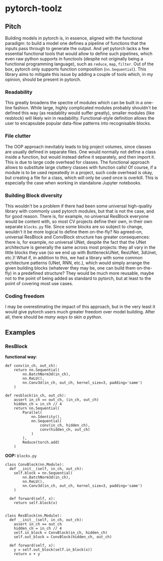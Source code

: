 # pytorch-toolz
## Pitch
Building models in pytorch is, in essence, aligned with the functional paradigm: to build a model one defines a pipeline of functions that the inputs pass through to generate the output. And yet pytorch lacks a few essential functional tools that would allow to define such pipelines, which even raw python supports in functools (despite not originally being a functional programming language), such as `reduce`, `map`, `filter`. Out of the box, pytorch only supports function composition (`nn.Sequential`). This library aims to mitigate this issue by adding a couple of tools which, in my opinion, should be present in pytorch. 

### Readability
This greatly broadens the spectre of modules which can be built in a one-line fashion. While large, highly complicated modules probably shouldn't be defined this way (as readablity would suffer greatly), smaller modules (like resblock) will likely win in readability. Functional-style definition allows the user to encapsulate popular data-flow patterns into recognisable blocks.

### File clutter
The OOP approach inevitably leads to big project volumes, since classes are usually defined in separate files. One would normally not define a class inside a function, but would instead define it separately, and then import it. This is due to large code overhead for classes. The functional approach allows to substitute large cluttery classes with function calls! Of course, if a module is to be used repeatedly in a project, such code overhead is okay, but creating a file for a class, which will only be used once is overkill. This is especially the case when working in standalone Jupyter notebooks.

### Building Block diversity
This wouldn't be a problem if there had been some universal high-quality library with commonly used pytorch modules, but that is not the case, and for good reason. There is, for example, no universal ResBlock everyone would be content with, so most CV projects define their own, in their own separate `blocks.py` file. Since some blocks are so subject to change, wouldn't it be more logical to define them on-the-fly? No agreed-on, universal ResBlock and ConvBlock structure has greater consequences: there is, for example, no universal UNet, despite the fact that the UNet architecture is generally the same across most projects: they all vary in the little blocks they use (so we end up with BottleneckUNet, ResUNet, 3dUnet, etc.)! What if, in addition to this, we had a library with some common architecture patterns (UNet, RNN, etc.), which would simply arrange the given building blocks (whatever they may be, one can build them on-the-fly) in a predefined structure? They would be much more reusable, maybe not to the point of being added as standard to pytorch, but at least to the point of covering most use cases.

### Coding freedom
I may be overestimating the impact of this approach, but in the very least it would give pytorch users much greater freedom over model building. After all, there should be *many ways to skin a python*.
## Examples
### ResBlock
**functional way**:
```
def conv(in_ch, out_ch):
    return nn.Sequential(
        nn.BatchNorm3d(in_ch),
        nn.ReLU(),
        nn.Conv3d(in_ch, out_ch, kernel_size=3, padding='same')
    )

def resblock(in_ch, out_ch):
    assert in_ch == out_ch, (in_ch, out_ch)
    hidden_ch = in_ch // 4
    return nn.Sequential(
        Parallel(
            nn.Identity(),
            nn.Sequential(
                conv(in_ch, hidden_ch),
                conv(hidden_ch, out_ch)
            )
        ),
        Reduce(torch.add)
    )
```

**OOP:**
`blocks.py`
```
class ConvBlock(nn.Module):
  def __init__(self, in_ch, out_ch):
    self.block = nn.Sequential(
        nn.BatchNorm3d(in_ch),
        nn.ReLU(),
        nn.Conv3d(in_ch, out_ch, kernel_size=3, padding='same')
    )
   
  def forward(self, x):
    return self.block(x)
    
   
class ResBlock(nn.Module):
  def __init__(self, in_ch, out_ch):
    assert in_ch == out_ch
    hidden_ch = in_ch // 4
    self.in_block = ConvBlock(in_ch, hidden_ch)
    self.out_block = ConvBlock(hidden_ch, out_ch)
    
  def forward(self, x):
    y = self.out_block(self.in_block(x))
    return x + y
```
